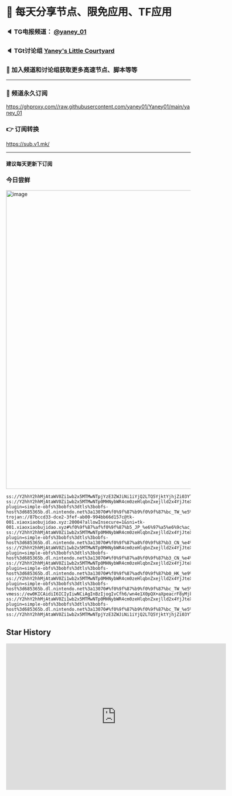 # 🚀 每天分享节点、限免应用、TF应用
### 🔈 TG电报频道： [@yaney_01](https://t.me/yaney_01) 
### 🔈 TGt讨论组 [Yaney's Little Courtyard](https://t.me/+caB8IkK7JvMzM2I1)
### 🔔 加入频道和讨论组获取更多高速节点、脚本等等  
***
### 🔗  频道永久订阅
   https://ghproxy.com//raw.githubusercontent.com/yaney01/Yaney01/main/yaney_01
### 👉  订阅转换
   https://sub.v1.mk/
***
#### 建议每天更新下订阅
### 今日尝鲜
<img width="816" alt="image" src="https://user-images.githubusercontent.com/53202722/231612253-3aec537d-e9bd-4d2e-b0cc-c1d06930bece.png">

```
ss://Y2hhY2hhMjAtaWV0Zi1wb2x5MTMwNTpjYzE3ZWJiNi1iYjQ2LTQ5YjktYjhjZi03YTJiZWIzNTJiNmY@a.gfw.services:29956#%f0%9f%87%a8%f0%9f%87%b3_CN_%e4%b8%ad%e5%9b%bd_120
ss://Y2hhY2hhMjAtaWV0Zi1wb2x5MTMwNTp0MHNybWR4cm0zeHlqbnZxejlld2x4YjJteXE3cmp1dg@685365b.t3.gladns.com:2377/?plugin=simple-obfs%3bobfs%3dtls%3bobfs-host%3d685365b.dl.nintendo.net%3a13070#%f0%9f%87%b9%f0%9f%87%bc_TW_%e5%8f%b0%e6%b9%be_111
trojan://87bccd33-dce2-3fef-ab00-994bb66d157c@tk-001.xiaoxiaobujidao.xyz:20004?allowInsecure=1&sni=tk-001.xiaoxiaobujidao.xyz#%f0%9f%87%af%f0%9f%87%b5_JP_%e6%97%a5%e6%9c%ac_204
ss://Y2hhY2hhMjAtaWV0Zi1wb2x5MTMwNTp0MHNybWR4cm0zeHlqbnZxejlld2x4YjJteXE3cmp1dg@685365b.b2.gladns.com:2377/?plugin=simple-obfs%3bobfs%3dtls%3bobfs-host%3d685365b.dl.nintendo.net%3a13070#%f0%9f%87%a8%f0%9f%87%b3_CN_%e4%b8%ad%e5%9b%bd_83
ss://Y2hhY2hhMjAtaWV0Zi1wb2x5MTMwNTp0MHNybWR4cm0zeHlqbnZxejlld2x4YjJteXE3cmp1dg@685365b.b8.gladns.com:2377/?plugin=simple-obfs%3bobfs%3dtls%3bobfs-host%3d685365b.dl.nintendo.net%3a13070#%f0%9f%87%a8%f0%9f%87%b3_CN_%e4%b8%ad%e5%9b%bd_89
ss://Y2hhY2hhMjAtaWV0Zi1wb2x5MTMwNTp0MHNybWR4cm0zeHlqbnZxejlld2x4YjJteXE3cmp1dg@685365b.b1.gladns.com:2377/?plugin=simple-obfs%3bobfs%3dtls%3bobfs-host%3d685365b.dl.nintendo.net%3a13070#%f0%9f%87%ad%f0%9f%87%b0_HK_%e9%a6%99%e6%b8%af_82
ss://Y2hhY2hhMjAtaWV0Zi1wb2x5MTMwNTp0MHNybWR4cm0zeHlqbnZxejlld2x4YjJteXE3cmp1dg@685365b.t1.gladns.com:2377/?plugin=simple-obfs%3bobfs%3dtls%3bobfs-host%3d685365b.dl.nintendo.net%3a13070#%f0%9f%87%b9%f0%9f%87%bc_TW_%e5%8f%b0%e6%b9%be_109
vmess://ew0KICAidiI6ICIyIiwNCiAgInBzIjogIvCfh6/wn4e1X0pQX+aXpeacrF8yMjkiLA0KICAiYWRkIjogImNmaXAueWFuZXkwMS5ldS5vcmciLA0KICAicG9ydCI6ICI4MCIsDQogICJpZCI6ICIyZTQ5Njc1OC05NTBlLTQ1NDktODg0Mi1kNWVlYzk4ZDlmZGUiLA0KICAiYWlkIjogIjAiLA0KICAic2N5IjogImF1dG8iLA0KICAibmV0IjogIndzIiwNCiAgInR5cGUiOiAibm9uZSIsDQogICJob3N0IjogImhrLWh5dHJvbi5pbG92ZXNjcC5jb20iLA0KICAicGF0aCI6ICIvc2hpcmtlciIsDQogICJ0bHMiOiAiIiwNCiAgInNuaSI6ICIiDQp9
ss://Y2hhY2hhMjAtaWV0Zi1wb2x5MTMwNTp0MHNybWR4cm0zeHlqbnZxejlld2x4YjJteXE3cmp1dg@685365b.t2.gladns.com:2377/?plugin=simple-obfs%3bobfs%3dtls%3bobfs-host%3d685365b.dl.nintendo.net%3a13070#%f0%9f%87%b9%f0%9f%87%bc_TW_%e5%8f%b0%e6%b9%be_110
ss://Y2hhY2hhMjAtaWV0Zi1wb2x5MTMwNTpjYzE3ZWJiNi1iYjQ2LTQ5YjktYjhjZi03YTJiZWIzNTJiNmY@a.gfw.services:51366#%f0%9f%87%a8%f0%9f%87%b3_CN_%e4%b8%ad%e5%9b%bd_130
```

## Star History

<iframe style="width:100%;height:auto;min-width:600px;min-height:400px;" src="https://star-history.com/embed?secret=Z2hwXzVxejVveDZ2bUtxc3FvbjdhWDRVS1A5TnJSZkNjZTNHTWoxag==#yaney01/Yaney01&Date" frameBorder="0"></iframe>
